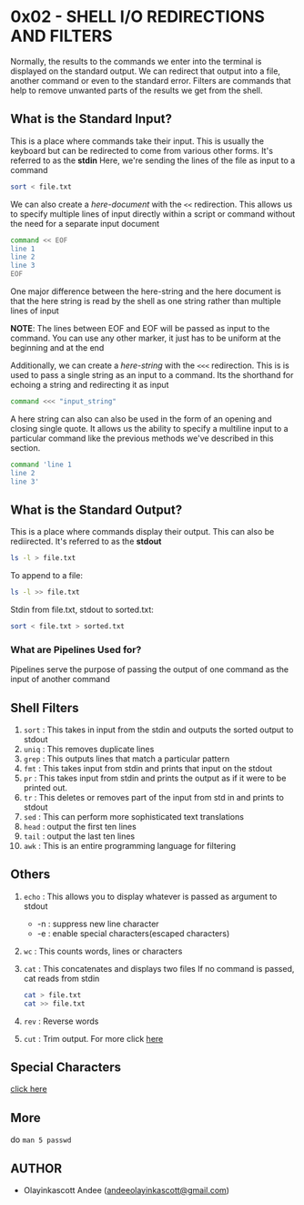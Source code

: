 # 0x02 - SHELL I/O REDIRECTIONS AND FILTERS
Normally, the results to the commands we enter into the terminal is displayed on the standard output. We can redirect that output into a file, another command or even to the standard error. Filters are commands that help to remove unwanted parts of the results we get from the shell.
## What is the Standard Input?
This is a place where commands take their input. This is usually the keyboard but can be redirected to come from various other forms. It's referred to as the **stdin**
Here, we're sending the lines of the file as input to a command

```bash
sort < file.txt
```

We can also create a *here-document* with the `<<` redirection. This allows us to specify multiple lines of input directly within a script or command without the need for a separate input document

```bash
command << EOF
line 1
line 2
line 3
EOF
```
One major difference between the here-string and the here document is that the here string is read by the shell as one string rather than multiple lines of input

**NOTE**: The lines between EOF and EOF will be passed as input to the command. You can use any other marker, it just has to be uniform at the beginning and at the end

Additionally, we can create a *here-string* with the `<<<` redirection. This is is used to pass a single string as an input to a command. Its the shorthand for echoing a string and redirecting it as input

```bash
command <<< "input_string"
```
A here string can also can also be used in the form of an opening and closing single quote. It allows us the ability to specify a multiline input to a particular command like the previous methods we've described in this section.

```bash
command 'line 1
line 2
line 3'
```

## What is the Standard Output?
This is a place where commands display their output. This can also be rediirected. It's referred to as the **stdout**
```bash
ls -l > file.txt
```
To append to a file:
```bash
ls -l >> file.txt
```
Stdin from file.txt, stdout to sorted.txt:
```bash
sort < file.txt > sorted.txt
```
### What are Pipelines Used for?
Pipelines serve the purpose of passing the output of one command as the input of another command

## Shell Filters
1. `sort` : This takes in input from the stdin and outputs the sorted output to stdout
2. `uniq` : This removes duplicate lines
3. `grep` : This outputs lines that match a particular pattern
4. `fmt` : This takes input from stdin and prints that input on the stdout
5. `pr` : This takes input from stdin and prints the output as if it were to be printed out.
6. `tr` : This deletes or removes part of the input from std in and prints to stdout
7. `sed` : This can perform more sophisticated text translations
8. `head` : output the first ten lines
9. `tail` : output the last ten lines
10. `awk` : This is an entire programming language for filtering

## Others
1. `echo` : This allows you to display whatever is passed as argument to stdout
    * -n : suppress new line character
    * -e : enable special characters(escaped characters)
2. `wc` : This counts words, lines or characters
3. `cat` : This concatenates and displays two files
    If no command is passed, cat reads from stdin
   
    ```bash
    cat > file.txt
    cat >> file.txt
    ```
5. `rev` : Reverse words
6. `cut` : Trim output. For more click [here](https://www.geeksforgeeks.org/cut-command-linux-examples/#:~:text=The%20cut%20command%20in%20UNIX,line%20and%20extracts%20the%20text.)

## Special Characters
[click here](http://mywiki.wooledge.org/BashGuide/SpecialCharacters)

## More
do `man 5 passwd`

## AUTHOR
* Olayinkascott Andee (andeeolayinkascott@gmail.com)
